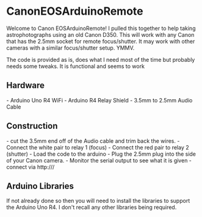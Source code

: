 # CanonEOSArduinoRemote
Welcome to Canon EOSArduinoRemote! I pulled this together to help taking astrophotographs using an old Canon D350.
This will work with any Canon that has the 2.5mm socket for remote focus/shutter. It may work with other cameras with a similar focus/shutter setup. YMMV.

The code is provided as is, does what I need most of the time but probably needs some tweaks. It is functional and seems to work

<h2>Hardware</h2>
- Arduino Uno R4 WiFi
- Arduino R4 Relay Shield
- 3.5mm to 2.5mm Audio Cable

<h2>Construction</h2>
- cut the 3.5mm end off of the Audio cable and trim back the wires.
- Connect the white pair to relay 1 (focus)
- Connect the red pair to relay 2 (shutter)
- Load the code to the arduino
- Plug the 2.5mm plug into the side of your Canon camera. 
- Monitor the serial output to see what <ip address> it is given
- connect via http://<ip address>/

<h2>Arduino Libraries</h2>
<p>
If not already done so then you will need to install the libraries to support the Arduino Uno R4. I don't recall any other libraries being required.
<p></p>
